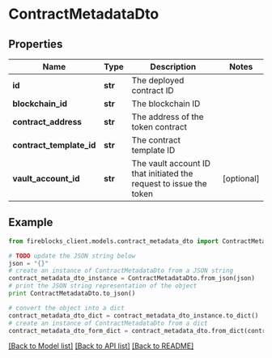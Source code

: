 # ContractMetadataDto


## Properties

Name | Type | Description | Notes
------------ | ------------- | ------------- | -------------
**id** | **str** | The deployed contract ID | 
**blockchain_id** | **str** | The blockchain ID | 
**contract_address** | **str** | The address of the token contract | 
**contract_template_id** | **str** | The contract template ID | 
**vault_account_id** | **str** | The vault account ID that initiated the request to issue the token | [optional] 

## Example

```python
from fireblocks_client.models.contract_metadata_dto import ContractMetadataDto

# TODO update the JSON string below
json = "{}"
# create an instance of ContractMetadataDto from a JSON string
contract_metadata_dto_instance = ContractMetadataDto.from_json(json)
# print the JSON string representation of the object
print ContractMetadataDto.to_json()

# convert the object into a dict
contract_metadata_dto_dict = contract_metadata_dto_instance.to_dict()
# create an instance of ContractMetadataDto from a dict
contract_metadata_dto_form_dict = contract_metadata_dto.from_dict(contract_metadata_dto_dict)
```
[[Back to Model list]](../README.md#documentation-for-models) [[Back to API list]](../README.md#documentation-for-api-endpoints) [[Back to README]](../README.md)


